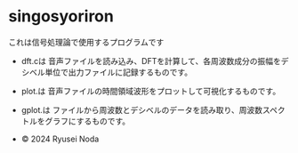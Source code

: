 # singosyoriron
これは信号処理論で使用するプログラムです

* dft.cは
音声ファイルを読み込み、DFTを計算して、各周波数成分の振幅をデシベル単位で出力ファイルに記録するものです。

* plot.は
音声ファイルの時間領域波形をプロットして可視化するものです。

* gplot.は
ファイルから周波数とデシベルのデータを読み取り、周波数スペクトルをグラフにするものです。

* © 2024 Ryusei Noda
